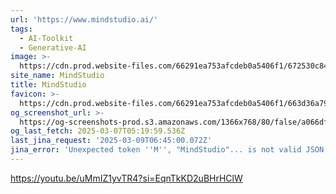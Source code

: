 ```yaml
---
url: 'https://www.mindstudio.ai/'
tags:
  - AI-Toolkit
  - Generative-AI
image: >-
  https://cdn.prod.website-files.com/66291ea753afcdeb0a5406f1/672530c84cf86cc774b0d161_Getting%20Started%20with%20MindStudio%201.png
site_name: MindStudio
title: MindStudio
favicon: >-
  https://cdn.prod.website-files.com/66291ea753afcdeb0a5406f1/663d36a79b26060930462e57_favicon.png
og_screenshot_url: >-
  https://og-screenshots-prod.s3.amazonaws.com/1366x768/80/false/a066df0370b87c348389a35b906473f8b3886088d08794cec0002160b35cad95.jpeg
og_last_fetch: 2025-03-07T05:19:59.536Z
last_jina_request: '2025-03-09T06:45:00.072Z'
jina_error: 'Unexpected token ''M'', "MindStudio"... is not valid JSON'
---
```


https://youtu.be/uMmIZ1yvTR4?si=EqnTkKD2uBHrHClW
